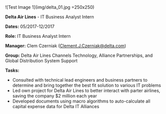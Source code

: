 ![Test Image 1](img/delta_01.jpg =250x250)

**Delta Air Lines** - IT Business Analyst Intern

**Dates:** 05/2017-12/2017

**Role:** IT Business Analyst Intern

**Manager:** Clem Czerniak (Clement.J.Czerniak@delta.com)

**Group:** Delta Air Lines Channels Technology, Alliance Partnerships, and Global Distribution System Support

**Tasks:**
- Consulted with technical lead engineers and business partners to determine and bring together the best fit solution to various IT problems
- Led own project for Delta Air Lines to better interact with parter airlines, saving the company $2 million each year
- Developed documents using macro algorithms to auto-calculate all capital expense data for Delta IT Alliances


